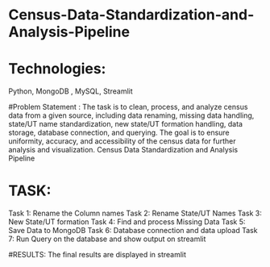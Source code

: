 # Census-Data-Standardization-and-Analysis-Pipeline
# Technologies:
Python, MongoDB , MySQL, Streamlit

#Problem Statement :
The task is to clean, process, and analyze census data from a given source, including data renaming, missing data handling, state/UT name standardization, new state/UT formation handling, data storage, database connection, and querying. The goal is to ensure uniformity, accuracy, and accessibility of the census data for further analysis and visualization.
Census Data Standardization and Analysis Pipeline

# TASK: 

Task 1: Rename the Column names 
Task 2: Rename State/UT Names Task 
3: New State/UT formation Task 
4: Find and process Missing Data Task 
5: Save Data to MongoDB Task 
6: Database connection and data upload 
Task 7: Run Query on the database and show output on streamlit

#RESULTS: 
The final results are displayed in streamlit
